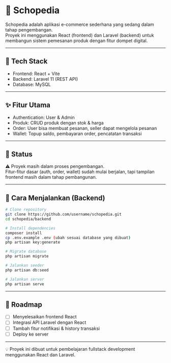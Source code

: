# 🛒 Schopedia

Schopedia adalah aplikasi e-commerce sederhana yang sedang dalam tahap pengembangan.  
Proyek ini menggunakan React (frontend) dan Laravel (backend) untuk membangun sistem pemesanan produk dengan fitur dompet digital.

---

## 🚀 Tech Stack
- Frontend: React + Vite
- Backend: Laravel 11 (REST API)
- Database: MySQL

---

## ✨ Fitur Utama
- Authentication: User & Admin
- Produk: CRUD produk dengan stok & harga
- Order: User bisa membuat pesanan, seller dapat mengelola pesanan
- Wallet: Topup saldo, pembayaran order, pencatatan transaksi

---

## 📌 Status
⚠️ Proyek masih dalam proses pengembangan.  
Fitur-fitur dasar (auth, order, wallet) sudah mulai berjalan, tapi tampilan frontend masih dalam tahap pembangunan.

---

## 🔧 Cara Menjalankan (Backend)
```bash
# Clone repository
git clone https://github.com/username/schopedia.git
cd schopedia/backend

# Install dependencies
composer install
cp .env.example .env (ubah sesuai database yang dibuat)
php artisan key:generate

# Migrate database
php artisan migrate

# Jalankan seeder
php artisan db:seed

# Jalankan server
php artisan serve
```

---

## 📅 Roadmap
- [ ] Menyelesaikan frontend React
- [ ] Integrasi API Laravel dengan React
- [ ] Tambah fitur notifikasi & history transaksi
- [ ] Deploy ke server

---

💡 Proyek ini dibuat untuk pembelajaran fullstack development menggunakan React dan Laravel.
